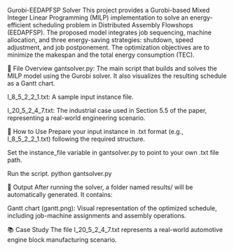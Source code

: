 Gurobi-EEDAPFSP Solver
This project provides a Gurobi-based Mixed Integer Linear Programming (MILP) implementation to solve an energy-efficient scheduling problem in Distributed Assembly Flowshops (EEDAPFSP). The proposed model integrates job sequencing, machine allocation, and three energy-saving strategies: shutdown, speed adjustment, and job postponement. The optimization objectives are to minimize the makespan and the total energy consumption (TEC).

🔧 File Overview
gantsolver.py: The main script that builds and solves the MILP model using the Gurobi solver. It also visualizes the resulting schedule as a Gantt chart.

I_8_5_2_2_1.txt: A sample input instance file.

I_20_5_2_4_7.txt: The industrial case used in Section 5.5 of the paper, representing a real-world engineering scenario.

📌 How to Use
Prepare your input instance in .txt format (e.g., I_8_5_2_2_1.txt) following the required structure.

Set the instance_file variable in gantsolver.py to point to your own .txt file path.

Run the script.
python gantsolver.py

📂 Output
After running the solver, a folder named results/ will be automatically generated. It contains:

Gantt chart (gantt.png): Visual representation of the optimized schedule, including job-machine assignments and assembly operations.

📚 Case Study
The file I_20_5_2_4_7.txt represents a real-world automotive engine block manufacturing scenario.
